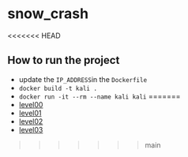 # snow_crash
<<<<<<< HEAD

## How to run the project

- update the `IP_ADDRESS`in the `Dockerfile`
- `docker build -t kali .`
- `docker run -it --rm --name kali kali`
=======
- [level00](./level00/level00.md)
- [level01](./level01/level01.md)
- [level02](./level02/level02.md)
- [level03](./level03/level03.md)
>>>>>>> main
